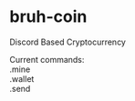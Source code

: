 # bruh-coin
Discord Based Cryptocurrency

Current commands:\
.mine <nonce>  
.wallet <user>  
.send <to> <amount>   
